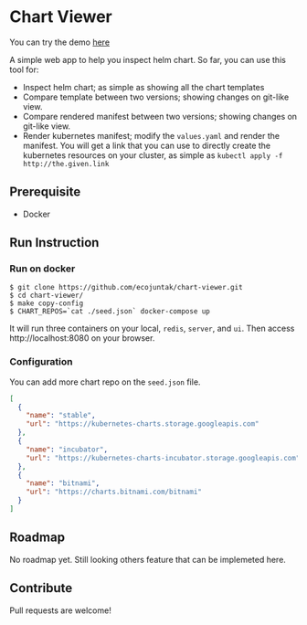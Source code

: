 # Chart Viewer

You can try the demo [here](https://chartviewer.app)

A simple web app to help you inspect helm chart. So far, you can use this tool for:
- Inspect helm chart; as simple as showing all the chart templates
- Compare template between two versions; showing changes on git-like view.
- Compare rendered manifest between two versions; showing changes on git-like view.
- Render kubernetes manifest; modify the `values.yaml` and render the manifest. You will get a link that you can use to directly create the kubernetes resources on your cluster, as simple as `kubectl apply -f http://the.given.link` 

## Prerequisite
- Docker

## Run Instruction

### Run on docker
```shell script
$ git clone https://github.com/ecojuntak/chart-viewer.git
$ cd chart-viewer/
$ make copy-config
$ CHART_REPOS=`cat ./seed.json` docker-compose up
```
It will run three containers on your local, `redis`, `server`, and `ui`.
Then access http://localhost:8080 on your browser.

### Configuration
You can add more chart repo on the `seed.json` file.
```json
[
  {
    "name": "stable",
    "url": "https://kubernetes-charts.storage.googleapis.com"
  },
  {
    "name": "incubator",
    "url": "https://kubernetes-charts-incubator.storage.googleapis.com"
  },
  {
    "name": "bitnami",
    "url": "https://charts.bitnami.com/bitnami"
  }
]
```

## Roadmap
No roadmap yet. Still looking others feature that can be implemeted here.

## Contribute
Pull requests are welcome!
